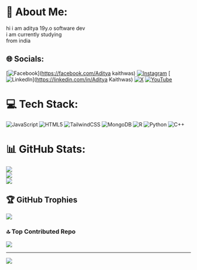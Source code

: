 # 💫 About Me:
hi i am aditya 19y.o software dev<br>i am currently studying<br>from india  


## 🌐 Socials:
[![Facebook](https://img.shields.io/badge/Facebook-%231877F2.svg?logo=Facebook&logoColor=white)](https://facebook.com/Aditya kaithwas) [![Instagram](https://img.shields.io/badge/Instagram-%23E4405F.svg?logo=Instagram&logoColor=white)](https://instagram.com/shadow_6x) [![LinkedIn](https://img.shields.io/badge/LinkedIn-%230077B5.svg?logo=linkedin&logoColor=white)](https://linkedin.com/in/Aditya Kaithwas) [![X](https://img.shields.io/badge/X-black.svg?logo=X&logoColor=white)](https://x.com/@kaithwasAdi) [![YouTube](https://img.shields.io/badge/YouTube-%23FF0000.svg?logo=YouTube&logoColor=white)](https://youtube.com/@@SHADOW6XS) 

# 💻 Tech Stack:
![JavaScript](https://img.shields.io/badge/javascript-%23323330.svg?style=for-the-badge&logo=javascript&logoColor=%23F7DF1E) ![HTML5](https://img.shields.io/badge/html5-%23E34F26.svg?style=for-the-badge&logo=html5&logoColor=white) ![TailwindCSS](https://img.shields.io/badge/tailwindcss-%2338B2AC.svg?style=for-the-badge&logo=tailwind-css&logoColor=white) ![MongoDB](https://img.shields.io/badge/MongoDB-%234ea94b.svg?style=for-the-badge&logo=mongodb&logoColor=white) ![R](https://img.shields.io/badge/r-%23276DC3.svg?style=for-the-badge&logo=r&logoColor=white) ![Python](https://img.shields.io/badge/python-3670A0?style=for-the-badge&logo=python&logoColor=ffdd54) ![C++](https://img.shields.io/badge/c++-%2300599C.svg?style=for-the-badge&logo=c%2B%2B&logoColor=white)
# 📊 GitHub Stats:
![](https://github-readme-stats.vercel.app/api?username=shadow-6xs&theme=dark&hide_border=false&include_all_commits=true&count_private=true)<br/>
![](https://github-readme-streak-stats.herokuapp.com/?user=shadow-6xs&theme=dark&hide_border=false)<br/>
![](https://github-readme-stats.vercel.app/api/top-langs/?username=shadow-6xs&theme=dark&hide_border=false&include_all_commits=true&count_private=true&layout=compact)

## 🏆 GitHub Trophies
![](https://github-profile-trophy.vercel.app/?username=shadow-6xs&theme=radical&no-frame=false&no-bg=false&margin-w=4)

### 🔝 Top Contributed Repo
![](https://github-contributor-stats.vercel.app/api?username=shadow-6xs&limit=5&theme=dark&combine_all_yearly_contributions=true)

---
[![](https://visitcount.itsvg.in/api?id=shadow-6xs&icon=2&color=2)](https://visitcount.itsvg.in)

<!-- Proudly created with GPRM ( https://gprm.itsvg.in ) -->

